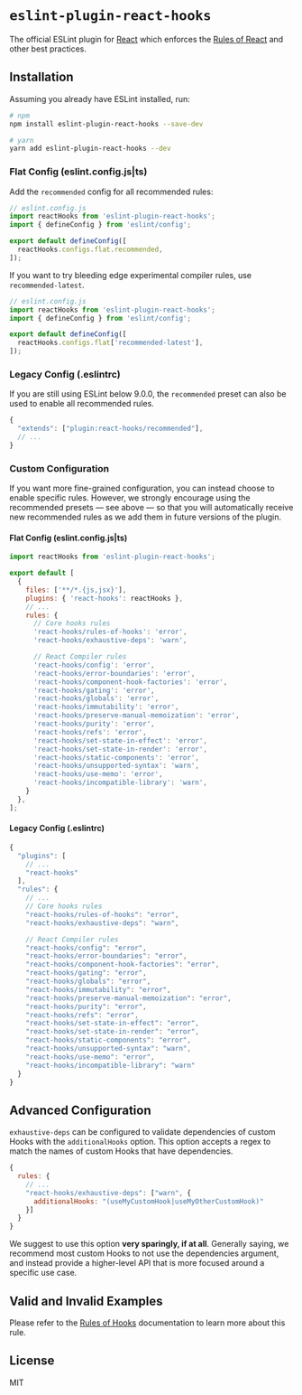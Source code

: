 # `eslint-plugin-react-hooks`

The official ESLint plugin for [React](https://react.dev) which enforces the [Rules of React](https://react.dev/reference/eslint-plugin-react-hooks) and other best practices.

## Installation

Assuming you already have ESLint installed, run:

```sh
# npm
npm install eslint-plugin-react-hooks --save-dev

# yarn
yarn add eslint-plugin-react-hooks --dev
```

### Flat Config (eslint.config.js|ts)

Add the `recommended` config for all recommended rules:

```js
// eslint.config.js
import reactHooks from 'eslint-plugin-react-hooks';
import { defineConfig } from 'eslint/config';

export default defineConfig([
  reactHooks.configs.flat.recommended,
]);
```

If you want to try bleeding edge experimental compiler rules, use `recommended-latest`.

```js
// eslint.config.js
import reactHooks from 'eslint-plugin-react-hooks';
import { defineConfig } from 'eslint/config';

export default defineConfig([
  reactHooks.configs.flat['recommended-latest'],
]);
```

### Legacy Config (.eslintrc)

If you are still using ESLint below 9.0.0, the `recommended` preset can also be used to enable all recommended rules.

```js
{
  "extends": ["plugin:react-hooks/recommended"],
  // ...
}

```

### Custom Configuration

If you want more fine-grained configuration, you can instead choose to enable specific rules. However, we strongly encourage using the recommended presets — see above — so that you will automatically receive new recommended rules as we add them in future versions of the plugin.

#### Flat Config (eslint.config.js|ts)

```js
import reactHooks from 'eslint-plugin-react-hooks';

export default [
  {
    files: ['**/*.{js,jsx}'],
    plugins: { 'react-hooks': reactHooks },
    // ...
    rules: {
      // Core hooks rules
      'react-hooks/rules-of-hooks': 'error',
      'react-hooks/exhaustive-deps': 'warn',

      // React Compiler rules
      'react-hooks/config': 'error',
      'react-hooks/error-boundaries': 'error',
      'react-hooks/component-hook-factories': 'error',
      'react-hooks/gating': 'error',
      'react-hooks/globals': 'error',
      'react-hooks/immutability': 'error',
      'react-hooks/preserve-manual-memoization': 'error',
      'react-hooks/purity': 'error',
      'react-hooks/refs': 'error',
      'react-hooks/set-state-in-effect': 'error',
      'react-hooks/set-state-in-render': 'error',
      'react-hooks/static-components': 'error',
      'react-hooks/unsupported-syntax': 'warn',
      'react-hooks/use-memo': 'error',
      'react-hooks/incompatible-library': 'warn',
    }
  },
];
```

#### Legacy Config (.eslintrc)
```js
{
  "plugins": [
    // ...
    "react-hooks"
  ],
  "rules": {
    // ...
    // Core hooks rules
    "react-hooks/rules-of-hooks": "error",
    "react-hooks/exhaustive-deps": "warn",

    // React Compiler rules
    "react-hooks/config": "error",
    "react-hooks/error-boundaries": "error",
    "react-hooks/component-hook-factories": "error",
    "react-hooks/gating": "error",
    "react-hooks/globals": "error",
    "react-hooks/immutability": "error",
    "react-hooks/preserve-manual-memoization": "error",
    "react-hooks/purity": "error",
    "react-hooks/refs": "error",
    "react-hooks/set-state-in-effect": "error",
    "react-hooks/set-state-in-render": "error",
    "react-hooks/static-components": "error",
    "react-hooks/unsupported-syntax": "warn",
    "react-hooks/use-memo": "error",
    "react-hooks/incompatible-library": "warn"
  }
}
```

## Advanced Configuration

`exhaustive-deps` can be configured to validate dependencies of custom Hooks with the `additionalHooks` option.
This option accepts a regex to match the names of custom Hooks that have dependencies.

```js
{
  rules: {
    // ...
    "react-hooks/exhaustive-deps": ["warn", {
      additionalHooks: "(useMyCustomHook|useMyOtherCustomHook)"
    }]
  }
}
```

We suggest to use this option **very sparingly, if at all**. Generally saying, we recommend most custom Hooks to not use the dependencies argument, and instead provide a higher-level API that is more focused around a specific use case.

## Valid and Invalid Examples

Please refer to the [Rules of Hooks](https://react.dev/reference/rules/rules-of-hooks) documentation to learn more about this rule.

## License

MIT
